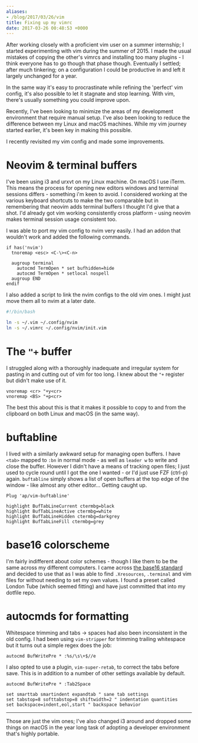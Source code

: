 ```yaml
---
aliases:
- /blog/2017/03/26/vim
title: Fixing up my vimrc
date: 2017-03-26 00:48:53 +0000
---
```


After working closely with a proficient vim user on a summer internship; I
started experimenting with vim during the summer of 2015. I made the usual
mistakes of copying the other's vimrcs and installing too many plugins - I
think everyone has to go though that phase though. Eventually I settled; after
much tinkering; on a configuration I could be productive in and left it largely
unchanged for a year.

In the same way it's easy to procrastinate while refining the 'perfect' vim
config, it's also possible to let it stagnate and stop learning. With vim,
there's usually something you could improve upon.

Recently, I've been looking to minimize the areas of my development environment
that require manual setup. I've also been looking to reduce the difference
between my Linux and macOS machines. While my vim journey started earlier,
it's been key in making this possible.

I recently revisited my vim config and made some improvements.

# Neovim & terminal buffers
I've been using i3 and urxvt on my Linux machine. On macOS I use iTerm.
This means the process for opening new editors windows and terminal sessions
differs - something i'm keen to avoid. I considered working at the various
keyboard shortcuts to make the two comparable but in remembering that neovim
adds terminal buffers I thought I'd give that a shot. I'd already got vim
working consistently cross platform - using neovim makes terminal session
usage consistent too.

I was able to port my vim config to nvim very easily. I had an addon that
wouldn't work and added the following commands.

```vim
if has('nvim')
  tnoremap <esc> <C-\><C-n>

  augroup terminal
    autocmd TermOpen * set bufhidden=hide
    autocmd TermOpen * setlocal nospell
  augroup END
endif
```

I also added a script to link the nvim configs to the old vim ones. I might
just move them all to nvim at a later date.

```bash
#!/bin/bash

ln -s ~/.vim ~/.config/nvim
ln -s ~/.vimrc ~/.config/nvim/init.vim
```

# The `"+` buffer
I struggled along with a thoroughly inadequate and irregular system for
pasting in and cutting out of vim for too long. I knew about the `"+`
register but didn't make use of it.

```vim
vnoremap <cr> "+y<cr>
vnoremap <BS> "+p<cr>
```

The best this about this is that it makes it possible to copy to and from the
clipboard on both Linux and macOS (in the same way).

# buftabline
I lived with a similarly awkward setup for managing open buffers. I have
`<tab>` mapped to `:bn` in normal mode - as well as `leader w` to write
and close the buffer. However I didn't have a means of tracking open files; I
just used to cycle round until I got the one I wanted - or I'd just use
FZF (ctrl-p) again. `buftabline` simply shows a list of open buffers at the
top edge of the window - like almost any other editor... Getting caught up.

```vim
Plug 'ap/vim-buftabline'

highlight BufTabLineCurrent ctermbg=black
highlight BufTabLineActive ctermbg=white
highlight BufTabLineHidden ctermbg=darkgrey
highlight BufTabLineFill ctermbg=grey
```

# base16 colorscheme
I'm fairly indifferent about color schemes - though I like them to be the
same across my different computers. I came across
[the base16 standard](https://github.com/chriskempson/base16)
and decided to use that as I was able to find `.Xresources`, `.terminal` and
vim files for without needing to set my own values. I found a preset called
London Tube (which seemed fitting) and have just committed that into my
dotfile repo.

# autocmds for formatting
Whitespace trimming and tabs -> spaces had also been inconsistent in the old
config. I had been using `vim-stripper` for trimming trailing whitespace but
it turns out a simple regex does the job:

```vim
autocmd BufWritePre * :%s/\s\+$//e
```

I also opted to use a plugin, `vim-super-retab`, to correct the tabs before
save. This is in addition to a number of other settings available by default.

```vim
autocmd BufWritePre * :Tab2Space

set smarttab smartindent expandtab " sane tab settings
set tabstop=8 softtabstop=8 shiftwidth=2 " indentation quantities
set backspace=indent,eol,start " backspace behavior
```

---

Those are just the vim ones; I've also changed i3 around and dropped some
things on macOS in the year long task of adopting a developer environment that's
highly portable.